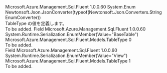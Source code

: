 <Type Name="TableType" FullName="Microsoft.Azure.Management.Sql.Fluent.Models.TableType">
  <TypeSignature Language="C#" Value="public enum TableType" />
  <TypeSignature Language="ILAsm" Value=".class public auto ansi sealed TableType extends System.Enum" />
  <TypeSignature Language="DocId" Value="T:Microsoft.Azure.Management.Sql.Fluent.Models.TableType" />
  <TypeSignature Language="VB.NET" Value="Public Enum TableType" />
  <TypeSignature Language="F#" Value="type TableType = " />
  <AssemblyInfo>
    <AssemblyName>Microsoft.Azure.Management.Sql.Fluent</AssemblyName>
    <AssemblyVersion>1.0.0.60</AssemblyVersion>
  </AssemblyInfo>
  <Base>
    <BaseTypeName>System.Enum</BaseTypeName>
  </Base>
  <Attributes>
    <Attribute>
      <AttributeName>Newtonsoft.Json.JsonConverter(typeof(Newtonsoft.Json.Converters.StringEnumConverter))</AttributeName>
    </Attribute>
  </Attributes>
  <Docs>
    <summary>
            TableType の値を定義します。
            </summary>
    <remarks>To be added.</remarks>
  </Docs>
  <Members>
    <Member MemberName="BaseTable">
      <MemberSignature Language="C#" Value="BaseTable" />
      <MemberSignature Language="ILAsm" Value=".field public static literal valuetype Microsoft.Azure.Management.Sql.Fluent.Models.TableType BaseTable = int32(0)" />
      <MemberSignature Language="DocId" Value="F:Microsoft.Azure.Management.Sql.Fluent.Models.TableType.BaseTable" />
      <MemberSignature Language="VB.NET" Value="BaseTable" />
      <MemberSignature Language="F#" Value="BaseTable = 0" Usage="Microsoft.Azure.Management.Sql.Fluent.Models.TableType.BaseTable" />
      <MemberType>Field</MemberType>
      <AssemblyInfo>
        <AssemblyName>Microsoft.Azure.Management.Sql.Fluent</AssemblyName>
        <AssemblyVersion>1.0.0.60</AssemblyVersion>
      </AssemblyInfo>
      <Attributes>
        <Attribute>
          <AttributeName>System.Runtime.Serialization.EnumMember(Value="BaseTable")</AttributeName>
        </Attribute>
      </Attributes>
      <ReturnValue>
        <ReturnType>Microsoft.Azure.Management.Sql.Fluent.Models.TableType</ReturnType>
      </ReturnValue>
      <MemberValue>0</MemberValue>
      <Docs>
        <summary>To be added.</summary>
      </Docs>
    </Member>
    <Member MemberName="View">
      <MemberSignature Language="C#" Value="View" />
      <MemberSignature Language="ILAsm" Value=".field public static literal valuetype Microsoft.Azure.Management.Sql.Fluent.Models.TableType View = int32(1)" />
      <MemberSignature Language="DocId" Value="F:Microsoft.Azure.Management.Sql.Fluent.Models.TableType.View" />
      <MemberSignature Language="VB.NET" Value="View" />
      <MemberSignature Language="F#" Value="View = 1" Usage="Microsoft.Azure.Management.Sql.Fluent.Models.TableType.View" />
      <MemberType>Field</MemberType>
      <AssemblyInfo>
        <AssemblyName>Microsoft.Azure.Management.Sql.Fluent</AssemblyName>
        <AssemblyVersion>1.0.0.60</AssemblyVersion>
      </AssemblyInfo>
      <Attributes>
        <Attribute>
          <AttributeName>System.Runtime.Serialization.EnumMember(Value="View")</AttributeName>
        </Attribute>
      </Attributes>
      <ReturnValue>
        <ReturnType>Microsoft.Azure.Management.Sql.Fluent.Models.TableType</ReturnType>
      </ReturnValue>
      <MemberValue>1</MemberValue>
      <Docs>
        <summary>To be added.</summary>
      </Docs>
    </Member>
  </Members>
</Type>